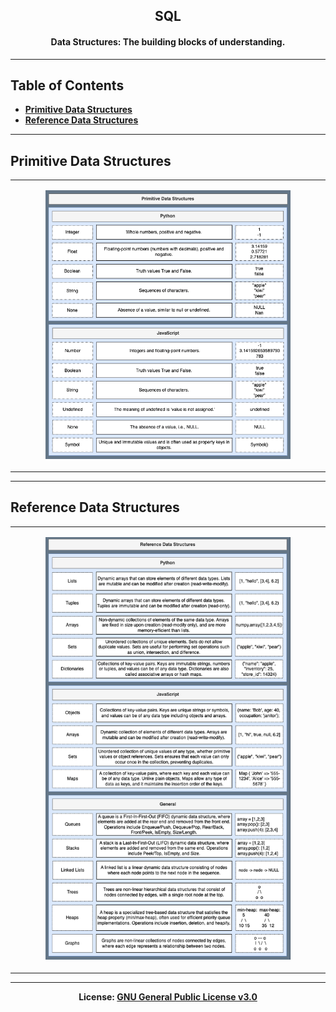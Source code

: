 <h2 align='center'>SQL</h2>
<h4 align='center'>Data Structures: The building blocks of understanding.</h4>

---


## Table of Contents
- <b>[Primitive Data Structures](#primitive-data-structures)</b>
- <b>[Reference Data Structures](#reference-data-structures)</b>

---


## Primitive Data Structures

<div>
<table>
    <tr>
    	<td style="margin:2px;">
<p align='center'><img src='https://github.com/kariemoorman/didactic-diy/blob/main/tutorials/data_structures/images/data_structures-primitive-data-structures.drawio.png'  width='80%'/></p>
        </td>
    </tr>
</table>
</div>

---


## Reference Data Structures

<div>
<table>
    <tr>
    	<td style="margin:2px;">
<p align='center'><img src='https://github.com/kariemoorman/didactic-diy/blob/main/tutorials/data_structures/images/data_structures-reference-data-structures.drawio.png'  width='80%'/></p>
        </td>
    </tr>
</table>
</div>

---

<p align='center'><b>License: <a href='https://choosealicense.com/licenses/gpl-3.0/'>GNU General 
Public License v3.0</a></b></p>
